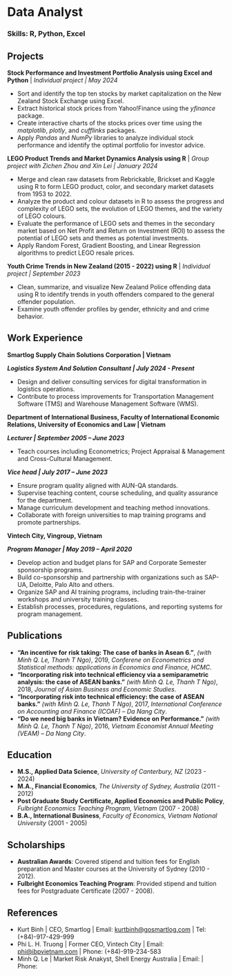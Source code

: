 # Data Analyst

### Skills: R, Python, Excel

## Projects
**Stock Performance and Investment Portfolio Analysis using Excel and Python** | _Individual project | May 2024_
- Sort and identify the top ten stocks by market capitalization on the New Zealand Stock Exchange using Excel.
- Extract historical stock prices from Yahoo!Finance using the *yfinance* package.
- Create interactive charts of the stocks prices over time using the *matplotlib*, *plotly*, and *cufflinks* packages.
- Apply *Pandas* and *NumPy* libraries to analyze individual stock performance and identify the optimal portfolio for investor advice.

**LEGO Product Trends and Market Dynamics Analysis using R** | _Group project with Zichen Zhou and Xin Lei | January 2024_
- Merge and clean raw datasets from Rebrickable, Brickset and Kaggle using R to form LEGO product, color, and secondary market datasets from 1953 to 2022.
- Analyze the product and colour datasets in R to assess the progress and complexity of LEGO sets, the evolution of LEGO themes, and the variety of LEGO colours.
- Evaluate the performance of LEGO sets and themes in the secondary market based on Net Profit and Return on Investment (ROI) to assess the potential of LEGO sets and themes as potential investments.
- Apply Random Forest, Gradient Boosting, and Linear Regression algorithms to predict LEGO resale prices.

**Youth Crime Trends in New Zealand (2015 - 2022) using R** | _Individual project | September 2023_
- Clean, summarize, and visualize New Zealand Police offending data using R to identify trends in youth offenders compared to the general offender population.
- Examine youth offender profiles by gender, ethnicity and and crime behavior.

## Work Experience
**Smartlog Supply Chain Solutions Corporation | Vietnam**

***Logistics System And Solution Consultant | July 2024 - Present*** 
- Design and deliver consulting services for digital transformation in logistics operations.
- Contribute to process improvements for Transportation Management Software (TMS) and Warehouse Management Software (WMS).

**Department of International Business, Faculty of International Economic Relations, University of Economics and Law | Vietnam**

***Lecturer | September 2005 – June 2023***
- Teach courses including Econometrics; Project Appraisal & Management and Cross-Cultural Management.
  
***Vice head | July 2017 – June 2023***
- Ensure program quality aligned with AUN-QA standards.
- Supervise teaching content, course scheduling, and quality assurance for the department.
- Manage curriculum development and teaching method innovations.
- Collaborate with foreign universities to map training programs and promote partnerships.

**Vintech City, Vingroup, Vietnam**

***Program Manager | May 2019 – April 2020***
- Develop action and budget plans for SAP and Corporate Semester sponsorship programs.
- Build co-sponsorship and partnership with organizations such as SAP-UA, Deloitte, Palo Alto and others.
- Organize SAP and AI training programs, including train-the-trainer workshops and university training classes. 
- Establish processes, procedures, regulations, and reporting systems for program management.

## Publications
- **“An incentive for risk taking: The case of banks in Asean 6.”**, _(with Minh Q. Le, Thanh T Ngo)_, 2019, _Conferene on Econometrics and Statistical methods: applications in Economics and Finance, HCMC_.
- **“Incorporating risk into technical efficiency via a semiparametric analysis: the case of ASEAN banks.”** _(with Minh Q. Le, Thanh T Ngo)_, 2018, _Journal of Asian Business and Economic Studies_.
- **“Incorporating risk into technical efficiency: the case of ASEAN banks.”** _(with Minh Q. Le, Thanh T Ngo)_, 2017, _International Conference on Accounting and Finance (ICOAF) – Da Nang City_.
- **“Do we need big banks in Vietnam? Evidence on Performance.”** _(with Minh Q. Le, Thanh T Ngo)_, 2016, _Vietnam Economist Annual Meeting (VEAM) – Da Nang City_.

## Education
- **M.S., Applied Data Science**, _University of Canterbury, NZ_ (2023 - 2024)
- **M.A., Financial Economics**, _The University of Sydney, Australia_ (2011 - 2012)
- **Post Graduate Study Certificate, Applied Economics and Public Policy**, _Fulbright Economics Teaching Program, Vietnam_ (2007 - 2008)
- **B.A., International Business**, _Faculty of Economics, Vietnam National University_ (2001 - 2005)

## Scholarships
- **Australian Awards**: Covered stipend and tuition fees for English preparation and Master courses at the University of Sydney (2010 - 2012).
- **Fulbright Economics Teaching Program**: Provided stipend and tuition fees for Postgraduate Certificate (2007 - 2008).

## References
- Kurt Binh | CEO, Smartlog | Email: kurtbinh@gosmartlog.com | Tel: (+84)-917-429-999
- Phi L. H. Truong | Former CEO, Vintech City | Email: phi@ibpvietnam.com | Phone: (+84)-919-234-583
- Minh Q. Le | Market Risk Anakyst, Shell Energy Australia | Email: | Phone:

